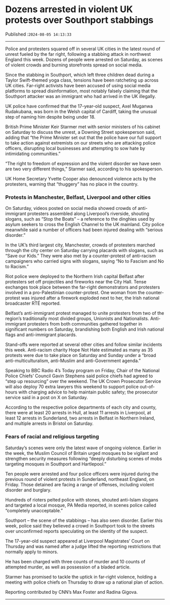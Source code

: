 # Dozens arrested in violent UK protests over Southport stabbings

Published :`2024-08-05 14:13:33`

---

Police and protesters squared off in several UK cities in the latest round of unrest fueled by the far right, following a stabbing attack in northwest England this week. Dozens of people were arrested on Saturday, as scenes of violent crowds and burning storefronts spread on social media.

Since the stabbing in Southport, which left three children dead during a Taylor Swift-themed yoga class, tensions have been ratcheting up across UK cities. Far-right activists have been accused of using social media platforms to spread disinformation, most notably falsely claiming that the Southport attacker was an immigrant who had arrived in the UK illegally.

UK police have confirmed that the 17-year-old suspect, Axel Muganwa Rudakubana, was born in the Welsh capital of Cardiff, taking the unusual step of naming him despite being under 18.

British Prime Minister Keir Starmer met with senior ministers of his cabinet on Saturday to discuss the unrest, a Downing Street spokesperson said, adding that “the Prime Minister set out that the police have our full support to take action against extremists on our streets who are attacking police officers, disrupting local businesses and attempting to sow hate by intimidating communities.”

“The right to freedom of expression and the violent disorder we have seen are two very different things,” Starmer said, according to his spokesperson.

UK Home Secretary Yvette Cooper also denounced violence acts by the protesters, warning that “thuggery” has no place in the country.

### Protests in Manchester, Belfast, Liverpool and other cities

On Saturday, videos posted on social media showed crowds of anti-immigrant protesters assembled along Liverpool’s riverside, shouting slogans, such as “Stop the Boats” – a reference to the dinghies used by asylum seekers to cross the English Channel to the UK mainland. City police meanwhile said a number of officers had been injured dealing with “serious disorder.”

In the UK’s third largest city, Manchester, crowds of protesters marched through the city center on Saturday carrying placards with slogans, such as “Save our Kids.” They were also met by a counter-protest of anti-racism campaigners who carried signs with slogans, saying “No to Fascism and No to Racism.”

Riot police were deployed to the Northern Irish capital Belfast after protesters set off projectiles and fireworks near the City Hall. Tense exchanges took place between the far-right demonstrators and protesters involved in a pro-Palestinian counter-protest. One woman from the counter-protest was injured after a firework exploded next to her, the Irish national broadcaster RTÉ reported.

Belfast’s anti-immigrant protest managed to unite protesters from two of the region’s traditionally most divided groups, Unionists and Nationalists. Anti-immigrant protesters from both communities gathered together in significant numbers on Saturday, brandishing both English and Irish national flags and anti-immigrant placards.

Stand-offs were reported at several other cities and follow similar incidents this week. Anti-racism charity Hope Not Hate estimated as many as 35 protests were due to take place on Saturday and Sunday under a “broad anti-multiculturalism, anti-Muslim and anti-Government agenda.”

Speaking to BBC Radio 4’s Today program on Friday, Chair of the National Police Chiefs’ Council Gavin Stephens said police chiefs had agreed to “step up resourcing” over the weekend. The UK Crown Prosecutor Service will also deploy 70 extra lawyers this weekend to support police out-of-hours with charging advice to help maintain public safety; the prosecutor service said in a post on X on Saturday.

According to the respective police departments of each city and county, there were at least 20 arrests in Hull, at least 11 arrests in Liverpool, at least 12 arrests in Sunderland, two arrests in Belfast in Northern Ireland, and multiple arrests in Bristol on Saturday.

### Fears of racial and religious targeting

Saturday’s scenes were only the latest wave of ongoing violence. Earlier in the week,  the Muslim Council of Britain urged mosques to be vigilant and strengthen security measures following “deeply disturbing scenes of mobs targeting mosques in Southport and Hartlepool.”

Ten people were arrested and four police officers were injured during the previous round of violent protests in Sunderland, northeast England, on Friday. Those detained are facing a range of offenses, including violent disorder and burglary.

Hundreds of rioters pelted police with stones, shouted anti-Islam slogans and targeted a local mosque, PA Media reported, in scenes police called “completely unacceptable.”

Southport – the scene of the stabbings – has also seen disorder. Earlier this week, police said they believed a crowd in Southport took to the streets over unconfirmed reports speculating on the identity of the suspect.

The 17-year-old suspect appeared at Liverpool Magistrates’ Court on Thursday and was named after a judge lifted the reporting restrictions that normally apply to minors.

He has been charged with three counts of murder and 10 counts of attempted murder, as well as possession of a bladed article.

Starmer has promised to tackle the uptick in far-right violence, holding a meeting with police chiefs on Thursday to draw up a national plan of action.

Reporting contributed by CNN’s Max Foster and Radina Gigova.

---

